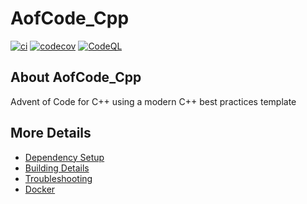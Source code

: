 # AofCode_Cpp

[![ci](https://github.com/DouglasWebster/AofCode_Cpp/actions/workflows/ci.yml/badge.svg)](https://github.com/DouglasWebster/AofCode_Cpp/actions/workflows/ci.yml)
[![codecov](https://codecov.io/gh/DouglasWebster/AofCode_Cpp/branch/main/graph/badge.svg)](https://codecov.io/gh/DouglasWebster/AofCode_Cpp)
[![CodeQL](https://github.com/DouglasWebster/AofCode_Cpp/actions/workflows/codeql-analysis.yml/badge.svg)](https://github.com/DouglasWebster/AofCode_Cpp/actions/workflows/codeql-analysis.yml)

## About AofCode_Cpp
Advent of Code for C++ using a modern C++ best practices template


## More Details

 * [Dependency Setup](README_dependencies.md)
 * [Building Details](README_building.md)
 * [Troubleshooting](README_troubleshooting.md)
 * [Docker](README_docker.md)
